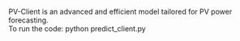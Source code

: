 PV-Client is an advanced and efficient model tailored for PV power forecasting.  
To run the code: python predict_client.py
